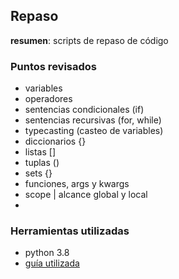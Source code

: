 ## Repaso

**resumen**: scripts de repaso de código

### Puntos revisados

- variables
- operadores
- sentencias condicionales (if)
- sentencias recursivas (for, while)
- typecasting (casteo de variables)
- diccionarios {}
- listas []
- tuplas ()
- sets {} 
- funciones, args y kwargs
- scope | alcance global y local
- 

### Herramientas utilizadas

- python 3.8
- [guía utilizada](https://www.freecodecamp.org/news/the-ultimate-guide-to-python-from-beginner-to-intermediate-to-pro/)

